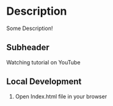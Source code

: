 # Description 

Some Description!

## Subheader

Watching tutorial on YouTube

## Local Development

1. Open Index.html file in your browser